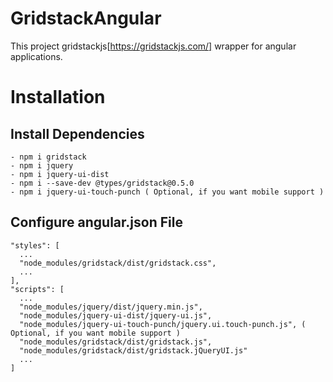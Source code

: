 # GridstackAngular

This project gridstackjs[https://gridstackjs.com/] wrapper for angular applications.

# Installation

## Install Dependencies

```shell
- npm i gridstack
- npm i jquery
- npm i jquery-ui-dist
- npm i --save-dev @types/gridstack@0.5.0
- npm i jquery-ui-touch-punch ( Optional, if you want mobile support )
```

## Configure angular.json File
```shell
"styles": [
  ...
  "node_modules/gridstack/dist/gridstack.css",
  ...
],
"scripts": [
  ...
  "node_modules/jquery/dist/jquery.min.js",
  "node_modules/jquery-ui-dist/jquery-ui.js",
  "node_modules/jquery-ui-touch-punch/jquery.ui.touch-punch.js", ( Optional, if you want mobile support )
  "node_modules/gridstack/dist/gridstack.js",
  "node_modules/gridstack/dist/gridstack.jQueryUI.js"
  ...
]
```
